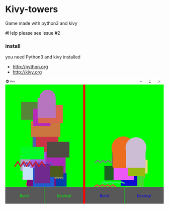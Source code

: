 # Kivy-towers
Game made with python3 and kivy

#Help please
see issue #2

### install

you need Python3 and kivy  installed 
  * http://python.org
  * http://kivy.org 
  
  
  ![Screenshot1.png](Screenshot1.png)
